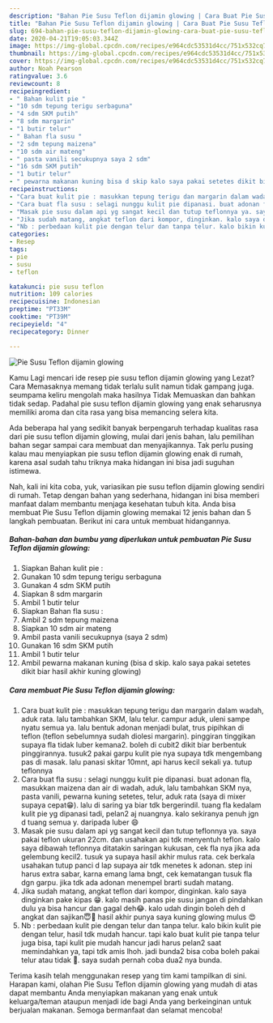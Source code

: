 ```yaml
---
description: "Bahan Pie Susu Teflon dijamin glowing | Cara Buat Pie Susu Teflon dijamin glowing Yang Menggugah Selera"
title: "Bahan Pie Susu Teflon dijamin glowing | Cara Buat Pie Susu Teflon dijamin glowing Yang Menggugah Selera"
slug: 694-bahan-pie-susu-teflon-dijamin-glowing-cara-buat-pie-susu-teflon-dijamin-glowing-yang-menggugah-selera
date: 2020-04-21T19:05:03.344Z
image: https://img-global.cpcdn.com/recipes/e964cdc53531d4cc/751x532cq70/pie-susu-teflon-dijamin-glowing-foto-resep-utama.jpg
thumbnail: https://img-global.cpcdn.com/recipes/e964cdc53531d4cc/751x532cq70/pie-susu-teflon-dijamin-glowing-foto-resep-utama.jpg
cover: https://img-global.cpcdn.com/recipes/e964cdc53531d4cc/751x532cq70/pie-susu-teflon-dijamin-glowing-foto-resep-utama.jpg
author: Noah Pearson
ratingvalue: 3.6
reviewcount: 8
recipeingredient:
- " Bahan kulit pie "
- "10 sdm tepung terigu serbaguna"
- "4 sdm SKM putih"
- "8 sdm margarin"
- "1 butir telur"
- " Bahan fla susu "
- "2 sdm tepung maizena"
- "10 sdm air mateng"
- " pasta vanili secukupnya saya 2 sdm"
- "16 sdm SKM putih"
- "1 butir telur"
- " pewarna makanan kuning bisa d skip kalo saya pakai setetes dikit biar hasil akhir kuning glowing"
recipeinstructions:
- "Cara buat kulit pie : masukkan tepung terigu dan margarin dalam wadah, aduk rata. lalu tambahkan SKM, lalu telur. campur aduk, uleni sampe nyatu semua ya. lalu bentuk adonan menjadi bulat, trus pipihkan di teflon (teflon sebelumnya sudah diolesi margarin). pinggiran tinggikan supaya fla tidak luber kemana2. boleh di cubit2 dikit biar berbentuk pinggirannya. tusuk2 pakai garpu kulit pie nya supaya tdk mengembang pas di masak. lalu panasi skitar 10mnt, api harus kecil sekali ya. tutup teflonnya"
- "Cara buat fla susu : selagi nunggu kulit pie dipanasi. buat adonan fla, masukkan maizena dan air di wadah, aduk, lalu tambahkan SKM nya, pasta vanili, pewarna kuning setetes, telur, aduk rata (saya di mixer supaya cepat😁). lalu di saring ya biar tdk bergerindil. tuang fla kedalam kulit pie yg dipanasi tadi, pelan2 aj nuangnya. kalo sekiranya penuh jgn d tuang semua y. daripada luber 😄"
- "Masak pie susu dalam api yg sangat kecil dan tutup teflonnya ya. saya pakai teflon ukuran 22cm. dan usahakan api tdk menyentuh teflon. kalo saya dibawah teflonnya ditatakin saringan kukusan, cek fla nya jika ada gelembung kecil2. tusuk ya supaya hasil akhir mulus rata. cek berkala usahakan tutup panci d lap supaya air tdk menetes k adonan. step ini harus extra sabar, karna emang lama bngt, cek kematangan tusuk fla dgn garpu. jika tdk ada adonan menempel brarti sudah matang."
- "Jika sudah matang, angkat teflon dari kompor, dinginkan. kalo saya dinginkan pake kipas 😁. kalo masih panas pie susu jangan di pindahkan dulu ya bisa hancur dan gagal deh😂. kalo udah dingin boleh deh d angkat dan sajikan😇🤗 hasil akhir punya saya kuning glowing mulus 😍"
- "Nb : perbedaan kulit pie dengan telur dan tanpa telur. kalo bikin kulit pie dengan telur, hasil tdk mudah hancur. tapi kalo buat kulit pie tanpa telur juga bisa, tapi kulit pie mudah hancur jadi harus pelan2 saat memindahkan ya, tapi tdk amis lhoh. jadi bunda2 bisa coba boleh pakai telur atau tidak 🤗. saya sudah pernah coba dua2 nya bunda."
categories:
- Resep
tags:
- pie
- susu
- teflon

katakunci: pie susu teflon 
nutrition: 109 calories
recipecuisine: Indonesian
preptime: "PT33M"
cooktime: "PT39M"
recipeyield: "4"
recipecategory: Dinner

---
```



![Pie Susu Teflon dijamin glowing](https://img-global.cpcdn.com/recipes/e964cdc53531d4cc/751x532cq70/pie-susu-teflon-dijamin-glowing-foto-resep-utama.jpg)

Kamu Lagi mencari ide resep pie susu teflon dijamin glowing yang Lezat? Cara Memasaknya memang tidak terlalu sulit namun tidak gampang juga. seumpama keliru mengolah maka hasilnya Tidak Memuaskan dan bahkan tidak sedap. Padahal pie susu teflon dijamin glowing yang enak seharusnya memiliki aroma dan cita rasa yang bisa memancing selera kita.



Ada beberapa hal yang sedikit banyak berpengaruh terhadap kualitas rasa dari pie susu teflon dijamin glowing, mulai dari jenis bahan, lalu pemilihan bahan segar sampai cara membuat dan menyajikannya. Tak perlu pusing kalau mau menyiapkan pie susu teflon dijamin glowing enak di rumah, karena asal sudah tahu triknya maka hidangan ini bisa jadi suguhan istimewa.


Nah, kali ini kita coba, yuk, variasikan pie susu teflon dijamin glowing sendiri di rumah. Tetap dengan bahan yang sederhana, hidangan ini bisa memberi manfaat dalam membantu menjaga kesehatan tubuh kita. Anda bisa membuat Pie Susu Teflon dijamin glowing memakai 12 jenis bahan dan 5 langkah pembuatan. Berikut ini cara untuk membuat hidangannya.

<!--inarticleads1-->

##### Bahan-bahan dan bumbu yang diperlukan untuk pembuatan Pie Susu Teflon dijamin glowing:

1. Siapkan  Bahan kulit pie :
1. Gunakan 10 sdm tepung terigu serbaguna
1. Gunakan 4 sdm SKM putih
1. Siapkan 8 sdm margarin
1. Ambil 1 butir telur
1. Siapkan  Bahan fla susu :
1. Ambil 2 sdm tepung maizena
1. Siapkan 10 sdm air mateng
1. Ambil  pasta vanili secukupnya (saya 2 sdm)
1. Gunakan 16 sdm SKM putih
1. Ambil 1 butir telur
1. Ambil  pewarna makanan kuning (bisa d skip. kalo saya pakai setetes dikit biar hasil akhir kuning glowing)




<!--inarticleads2-->

##### Cara membuat Pie Susu Teflon dijamin glowing:

1. Cara buat kulit pie : masukkan tepung terigu dan margarin dalam wadah, aduk rata. lalu tambahkan SKM, lalu telur. campur aduk, uleni sampe nyatu semua ya. lalu bentuk adonan menjadi bulat, trus pipihkan di teflon (teflon sebelumnya sudah diolesi margarin). pinggiran tinggikan supaya fla tidak luber kemana2. boleh di cubit2 dikit biar berbentuk pinggirannya. tusuk2 pakai garpu kulit pie nya supaya tdk mengembang pas di masak. lalu panasi skitar 10mnt, api harus kecil sekali ya. tutup teflonnya
1. Cara buat fla susu : selagi nunggu kulit pie dipanasi. buat adonan fla, masukkan maizena dan air di wadah, aduk, lalu tambahkan SKM nya, pasta vanili, pewarna kuning setetes, telur, aduk rata (saya di mixer supaya cepat😁). lalu di saring ya biar tdk bergerindil. tuang fla kedalam kulit pie yg dipanasi tadi, pelan2 aj nuangnya. kalo sekiranya penuh jgn d tuang semua y. daripada luber 😄
1. Masak pie susu dalam api yg sangat kecil dan tutup teflonnya ya. saya pakai teflon ukuran 22cm. dan usahakan api tdk menyentuh teflon. kalo saya dibawah teflonnya ditatakin saringan kukusan, cek fla nya jika ada gelembung kecil2. tusuk ya supaya hasil akhir mulus rata. cek berkala usahakan tutup panci d lap supaya air tdk menetes k adonan. step ini harus extra sabar, karna emang lama bngt, cek kematangan tusuk fla dgn garpu. jika tdk ada adonan menempel brarti sudah matang.
1. Jika sudah matang, angkat teflon dari kompor, dinginkan. kalo saya dinginkan pake kipas 😁. kalo masih panas pie susu jangan di pindahkan dulu ya bisa hancur dan gagal deh😂. kalo udah dingin boleh deh d angkat dan sajikan😇🤗 hasil akhir punya saya kuning glowing mulus 😍
1. Nb : perbedaan kulit pie dengan telur dan tanpa telur. kalo bikin kulit pie dengan telur, hasil tdk mudah hancur. tapi kalo buat kulit pie tanpa telur juga bisa, tapi kulit pie mudah hancur jadi harus pelan2 saat memindahkan ya, tapi tdk amis lhoh. jadi bunda2 bisa coba boleh pakai telur atau tidak 🤗. saya sudah pernah coba dua2 nya bunda.




Terima kasih telah menggunakan resep yang tim kami tampilkan di sini. Harapan kami, olahan Pie Susu Teflon dijamin glowing yang mudah di atas dapat membantu Anda menyiapkan makanan yang enak untuk keluarga/teman ataupun menjadi ide bagi Anda yang berkeinginan untuk berjualan makanan. Semoga bermanfaat dan selamat mencoba!
